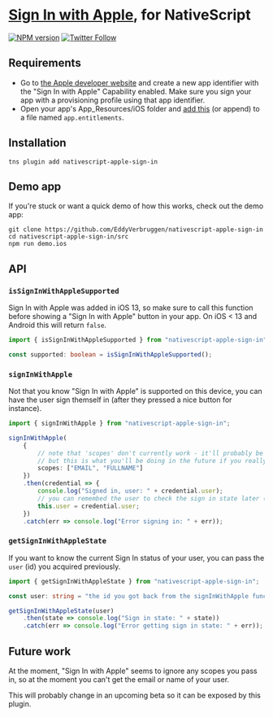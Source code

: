 # [Sign In with Apple](https://developer.apple.com/sign-in-with-apple/), for NativeScript

[![NPM version][npm-image]][npm-url]
[![Twitter Follow][twitter-image]][twitter-url]

[build-status]:https://travis-ci.org/EddyVerbruggen/nativescript-apple-sign-in.svg?branch=master
[build-url]:https://travis-ci.org/EddyVerbruggen/nativescript-apple-sign-in
[npm-image]:https://img.shields.io/npm/v/nativescript-apple-sign-in.svg
[npm-url]:https://npmjs.org/package/nativescript-apple-sign-in
[downloads-image]:https://img.shields.io/npm/dm/nativescript-apple-sign-in.svg
[twitter-image]:https://img.shields.io/twitter/follow/eddyverbruggen.svg?style=social&label=Follow%20me
[twitter-url]:https://twitter.com/eddyverbruggen

## Requirements

- Go to [the Apple developer website](https://developer.apple.com/account/resources/identifiers/list) and create a new app identifier with the "Sign In with Apple" Capability enabled. Make sure you sign your app with a provisioning profile using that app identifier.
- Open your app's App_Resources/iOS folder and [add this](https://github.com/EddyVerbruggen/nativescript-apple-sign-in/blob/master/demo/app/App_Resources/iOS/app.entitlements) (or append) to a file named `app.entitlements`. 

## Installation

```shell
tns plugin add nativescript-apple-sign-in
```

## Demo app

If you're stuck or want a quick demo of how this works, check out the demo app:

```shell
git clone https://github.com/EddyVerbruggen/nativescript-apple-sign-in
cd nativescript-apple-sign-in/src
npm run demo.ios
```

## API

### `isSignInWithAppleSupported`

Sign In with Apple was added in iOS 13, so make sure to call this function before showing a "Sign In with Apple" button in your app.
On iOS < 13 and Android this will return `false`.

```typescript
import { isSignInWithAppleSupported } from "nativescript-apple-sign-in";

const supported: boolean = isSignInWithAppleSupported();
```

### `signInWithApple`

Not that you know "Sign In with Apple" is supported on this device, you can have the
user sign themself in (after they pressed a nice button for instance).

```typescript
import { signInWithApple } from "nativescript-apple-sign-in";

signInWithApple(
    {
        // note that 'scopes' don't currently work - it'll probably be fixed in an upcoming iOS 13 beta
        // but this is what you'll be doing in the future if you really need those details
        scopes: ["EMAIL", "FULLNAME"]
    })
    .then(credential => {
        console.log("Signed in, user: " + credential.user);
        // you can remembed the user to check the sign in state later (see 'getSignInWithAppleState' below)
        this.user = credential.user;
    })
    .catch(err => console.log("Error signing in: " + err));
```

### `getSignInWithAppleState`

If you want to know the current Sign In status of your user, you can pass the `user` (id) you acquired previously.

```typescript
import { getSignInWithAppleState } from "nativescript-apple-sign-in";

const user: string = "the id you got back from the signInWithApple function";

getSignInWithAppleState(user)
    .then(state => console.log("Sign in state: " + state))
    .catch(err => console.log("Error getting sign in state: " + err));
```

## Future work
At the moment, "Sign In with Apple" seems to ignore any scopes you pass in,
so at the moment you can't get the email or name of your user.

This will probably change in an upcoming beta so it can be exposed by this plugin.